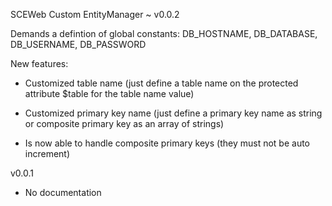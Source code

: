 SCEWeb Custom EntityManager ~ v0.0.2

Demands a defintion of global constants:
	DB_HOSTNAME, DB_DATABASE, DB_USERNAME, DB_PASSWORD


 New features:

 - Customized table name (just define a table name on the protected attribute $table for the table name value)

 - Customized primary key name (just define a primary key name as string or composite primary key as an array of strings)

 - Is now able to handle composite primary keys (they must not be auto increment)


v0.0.1

 - No documentation